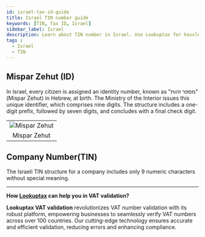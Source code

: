 ```yaml
---
id: israel-tax-id-guide
title: Israel TIN number guide
keywords: [TIN, Tax ID, Israel]
sidebar_label: Israel
description: Learn about TIN number in Israel. Use Lookuptax for hassle-free tax id validation in Israel and other 100+ countries
tags : 
  - Israel
  - TIN
---
```


## Mispar Zehut (ID)

In Israel, every citizen is assigned an identity number, known as "מספר זהות" (Mispar Zehut) in Hebrew, at birth. The Ministry of the Interior issues this unique identifier, which comprises nine digits. The structure includes a one-digit prefix, followed by seven digits, and concludes with a final check digit.


<table align="center" border="0px" border-color="#dedede"><tr><td>
  <img src="/docs/img/taxid/Mispar-Zehut.PNG" alt="Mispar Zehut"/>
  </td></tr>
  <tr><td align="center">Mispar Zehut</td></tr>
</table>


## Company Number(TIN)
The Israeli TIN structure for a company includes only 9 numeric characters without special meaning.

----
**How [Lookuptax](https://lookuptax.com/) can help you in VAT validation?**

**Lookuptax VAT validation** revolutionizes VAT number validation with its robust platform, empowering businesses to seamlessly verify VAT numbers across over 100 countries. Our cutting-edge technology ensures accurate and efficient validation, reducing errors and enhancing compliance.
